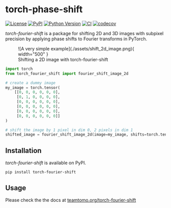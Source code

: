 # torch-phase-shift

[![License](https://img.shields.io/pypi/l/torch-phase-shift.svg?color=green)](https://github.com/alisterburt/torch-phase-shift/raw/main/LICENSE)
[![PyPI](https://img.shields.io/pypi/v/torch-phase-shift.svg?color=green)](https://pypi.org/project/torch-phase-shift)
[![Python Version](https://img.shields.io/pypi/pyversions/torch-phase-shift.svg?color=green)](https://python.org)
[![CI](https://github.com/alisterburt/torch-phase-shift/actions/workflows/ci.yml/badge.svg)](https://github.com/alisterburt/torch-phase-shift/actions/workflows/ci.yml)
[![codecov](https://codecov.io/gh/alisterburt/torch-phase-shift/branch/main/graph/badge.svg)](https://codecov.io/gh/alisterburt/torch-phase-shift)

*torch-fourier-shift* is a package for shifting 2D and 3D images with subpixel precision 
by applying phase shifts to Fourier transforms in PyTorch.

<figure markdown>
  ![A very simple example](./assets/shift_2d_image.png){ width="500" }
  <figcaption>Shifting a 2D image with torch-fourier-shift</figcaption>
</figure>


```python
import torch
from torch_fourier_shift import fourier_shift_image_2d

# create a dummy image
my_image = torch.tensor(
    [[0, 0, 0, 0, 0, 0],
     [0, 1, 0, 0, 0, 0],
     [0, 0, 0, 0, 0, 0],
     [0, 0, 0, 0, 0, 0],
     [0, 0, 0, 0, 0, 0],
     [0, 0, 0, 0, 0, 0]]
)

# shift the image by 1 pixel in dim 0, 2 pixels in dim 1
shifted_image = fourier_shift_image_2d(image=my_image, shifts=torch.tensor([1, 2]))
```

## Installation

*torch-fourier-shift* is available on PyPI.

```shell
pip install torch-fourier-shift
```

## Usage

Please check the the docs at [teamtomo.org/torch-fourier-shift](https://teamtomo.org/torch-fourier-shift/)



